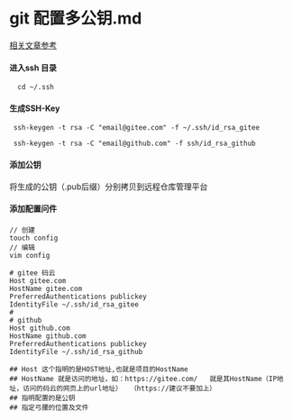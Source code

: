 # git 配置多公钥.md

[相关文章参考](https://segmentfault.com/a/1190000019271156)

#### 进入ssh 目录
```
  cd ~/.ssh
```
#### 生成SSH-Key
```
 ssh-keygen -t rsa -C "email@gitee.com" -f ~/.ssh/id_rsa_gitee
 
 ssh-keygen -t rsa -C "email@github.com" -f ssh/id_rsa_github
```
#### 添加公钥
将生成的公钥（.pub后缀）分别拷贝到远程仓库管理平台

#### 添加配置问件
```
// 创建
touch config
// 编辑
vim config

# gitee 码云
Host gitee.com 
HostName gitee.com  
PreferredAuthentications publickey 
IdentityFile ~/.ssh/id_rsa_gitee 
#
# github
Host github.com
HostName github.com
PreferredAuthentications publickey
IdentityFile ~/.ssh/id_rsa_github

## Host 这个指明的是HOST地址,也就是项目的HostName
## HostName 就是访问的地址，如：https://gitee.com/   就是其HostName（IP地址，访问的码云的网页上的url地址）  （https://建议不要加上）
## 指明配置的是公钥
## 指定弓腰的位置及文件
```
